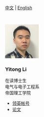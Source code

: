   
  
[中文](https://yt-li.github.io/namecard_cn) | [English](https://yt-li.github.io)   

<br />

![](https://raw.githubusercontent.com/yt-li/yt-li.github.io/master/LYT.png)
  
### Yitong Li
在读博士生  
电气与电子工程系  
帝国理工学院
  
- [领英帐号](https://www.linkedin.com/in/yitong-li/)  
- [论文](https://yt-li.github.io/publication)

<br />

